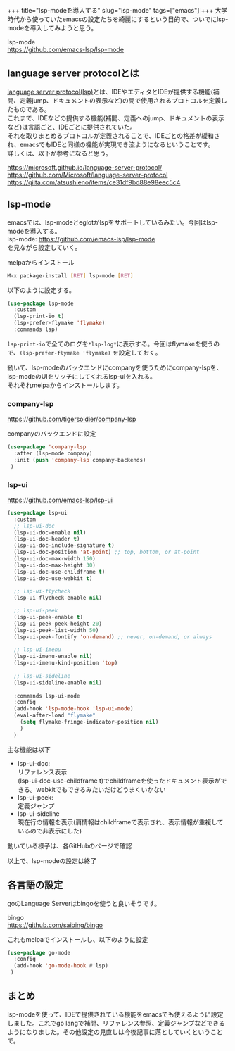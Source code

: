 +++
title="lsp-modeを導入する"
slug="lsp-mode"
tags=["emacs"]
+++
大学時代から使っていたemacsの設定たちを綺麗にするという目的で、ついでにlsp-modeを導入してみようと思う。  

lsp-mode  
https://github.com/emacs-lsp/lsp-mode  

## language server protocolとは
[language server protocol(lsp)](https://microsoft.github.io/language-server-protocol/)とは、IDEやエディタとIDEが提供する機能(補間、定義jump、ドキュメントの表示など)の間で使用されるプロトコルを定義したものである。  
これまで、IDEなどの提供する機能(補間、定義へのjump、ドキュメントの表示など)は言語ごと、IDEごとに提供されていた。  
それを取りまとめるプロトコルが定義されることで、IDEごとの格差が緩和され、emacsでもIDEと同様の機能が実現でき流ようになるということです。  
詳しくは、以下が参考になると思う。  

https://microsoft.github.io/language-server-protocol/  
https://github.com/Microsoft/language-server-protocol  
https://qiita.com/atsushieno/items/ce31df9bd88e98eec5c4  

## lsp-mode
emacsでは、lsp-modeとeglotがlspをサポートしているみたい。今回はlsp-modeを導入する。  
lsp-mode: https://github.com/emacs-lsp/lsp-mode  
を見ながら設定していく。  

melpaからインストール  

```bash
M-x package-install [RET] lsp-mode [RET]
```

以下のように設定する。  

```lisp
(use-package lsp-mode
  :custom
  (lsp-print-io t)
  (lsp-prefer-flymake 'flymake)
  :commands lsp)
```

`lsp-print-io`で全てのログを`*lsp-log*`に表示する。今回はflymakeを使うので、`(lsp-prefer-flymake 'flymake)` を設定しておく。  

続いて、lsp-modeのバックエンドにcompanyを使うためにcompany-lspを、lsp-modeのUIをリッチにしてくれるlsp-uiを入れる。  
それぞれmelpaからインストールします。  
 
### company-lsp
https://github.com/tigersoldier/company-lsp  

companyのバックエンドに設定  

```lisp
(use-package 'company-lsp
  :after (lsp-mode company)
  :init (push 'company-lsp company-backends)
 )
```

### lsp-ui
https://github.com/emacs-lsp/lsp-ui  


```lisp
(use-package lsp-ui
  :custom
  ;; lsp-ui-doc
  (lsp-ui-doc-enable nil)
  (lsp-ui-doc-header t)
  (lsp-ui-doc-include-signature t)
  (lsp-ui-doc-position 'at-point) ;; top, bottom, or at-point
  (lsp-ui-doc-max-width 150)
  (lsp-ui-doc-max-height 30)
  (lsp-ui-doc-use-childframe t)
  (lsp-ui-doc-use-webkit t)
  
  ;; lsp-ui-flycheck
  (lsp-ui-flycheck-enable nil)

  ;; lsp-ui-peek
  (lsp-ui-peek-enable t)
  (lsp-ui-peek-peek-height 20)
  (lsp-ui-peek-list-width 50)
  (lsp-ui-peek-fontify 'on-demand) ;; never, on-demand, or always
  
  ;; lsp-ui-imenu
  (lsp-ui-imenu-enable nil)
  (lsp-ui-imenu-kind-position 'top)
  
  ;; lsp-ui-sideline
  (lsp-ui-sideline-enable nil)
  
  :commands lsp-ui-mode
  :config
  (add-hook 'lsp-mode-hook 'lsp-ui-mode)
  (eval-after-load "flymake"
    (setq flymake-fringe-indicator-position nil)
    )
  )
 ```

主な機能は以下

- lsp-ui-doc:  
  リファレンス表示  
  (lsp-ui-doc-use-childframe t)でchildframeを使ったドキュメント表示ができる。webkitでもできるみたいだけどうまくいかない  
- lsp-ui-peek:  
  定義ジャンプ  
- lsp-ui-sideline  
  現在行の情報を表示(肩情報はchildframeで表示され、表示情報が重複しているので非表示にした) 

動いている様子は、各GitHubのページで確認  

以上で、lsp-modeの設定は終了

## 各言語の設定
goのLanguage Serverはbingoを使うと良いそうです。

bingo  
https://github.com/saibing/bingo  

これもmelpaでインストールし、以下のように設定

```lisp
(use-package go-mode
  :config
  (add-hook 'go-mode-hook #'lsp)
 )
```

## まとめ
lsp-modeを使って、IDEで提供されている機能をemacsでも使えるように設定しました。これでgo langで補間、リファレンス参照、定義ジャンプなどできるようになりました。その他設定の見直しは今後記事に落としていくということで。
